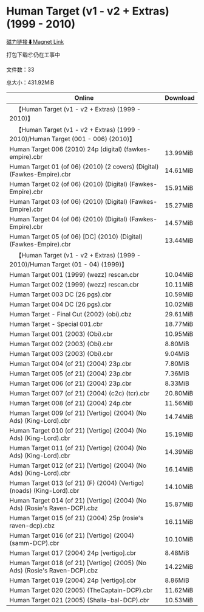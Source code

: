 # Human Target (v1 - v2 + Extras) (1999 - 2010)

[磁力链接⬇Magnet Link](magnet:?xt=urn:btih:56bf76a161cfdff02e5197c172797ebf23a787ea&dn=Human%20Target%20%28v1%20-%20v2%20%2B%20Extras%29%20%281999%20-%202010%29)

打包下载📦仍在工事中

文件数：33

总大小：431.92MiB

Online | Download
--- | ---
&emsp;【Human Target (v1 - v2 + Extras) (1999 - 2010)】 | 
&emsp;【Human Target (v1 - v2 + Extras) (1999 - 2010)/Human Target (001 - 006) (2010)】 | 
Human Target 006 (2010) 24p (digital) (fawkes-empire).cbr | 13.99MiB
Human Target 01 (of 06) (2010) (2 covers) (Digital) (Fawkes-Empire).cbr | 14.61MiB
Human Target 02 (of 06) (2010) (Digital) (Fawkes-Empire).cbr | 15.91MiB
Human Target 03 (of 06) (2010) (Digital) (Fawkes-Empire).cbr | 15.27MiB
Human Target 04 (of 06) (2010) (Digital) (Fawkes-Empire).cbr | 14.57MiB
Human Target 05 (of 06) \[DC\] (2010) (Digital) (Fawkes-Empire).cbr | 13.44MiB
&emsp;【Human Target (v1 - v2 + Extras) (1999 - 2010)/Human Target (01 - 04) (1999)】 | 
Human Target 001 (1999) (wezz) rescan.cbr | 10.04MiB
Human Target 002 (1999) (wezz) rescan.cbr | 10.11MiB
Human Target 003 DC (26 pgs).cbr | 10.59MiB
Human Target 004 DC (26 pgs).cbr | 10.02MiB
Human Target - Final Cut (2002) (obi).cbz | 29.61MiB
Human Target - Special 001.cbr | 18.77MiB
Human Target 001 (2003) (Obi).cbr | 10.95MiB
Human Target 002 (2003) (Obi).cbr | 8.80MiB
Human Target 003 (2003) (Obi).cbr | 9.04MiB
Human Target 004 (of 21) (2004) 23p.cbr | 7.80MiB
Human Target 005 (of 21) (2004) 23p.cbr | 7.36MiB
Human Target 006 (of 21) (2004) 23p.cbr | 8.33MiB
Human Target 007 (of 21) (2004) (c2c) (tcr).cbr | 20.80MiB
Human Target 008 (of 21) (2004) 24p.cbr | 11.56MiB
Human Target 009 (of 21) \[Vertigo\] (2004) (No Ads) (King-Lord).cbr | 14.74MiB
Human Target 010 (of 21) \[Vertigo\] (2004) (No Ads) (King-Lord).cbr | 15.19MiB
Human Target 011 (of 21) \[Vertigo\] (2004) (No Ads) (King-Lord).cbr | 14.39MiB
Human Target 012 (of 21) \[Vertigo\] (2004) (No Ads) (King-Lord).cbr | 16.14MiB
Human Target 013 (of 21) (F) (2004) (Vertigo) (noads) (King-Lord).cbr | 14.10MiB
Human Target 014 (of 21) \[Vertigo\] (2004) (No Ads) (Rosie's Raven-DCP).cbz | 15.87MiB
Human Target 015 (of 21) (2004) 25p (rosie's raven-dcp).cbz | 16.11MiB
Human Target 016 (of 21) \[Vertigo\] (2004) (samm-DCP).cbr | 10.10MiB
Human Target 017 (2004) 24p \[vertigo\].cbr | 8.48MiB
Human Target 018 (of 21) \[Vertigo\] (2005) (No Ads) (Rosie's Raven-DCP).cbz | 14.22MiB
Human Target 019 (2004) 24p \[vertigo\].cbr | 8.86MiB
Human Target 020 (2005) (TheCaptain-DCP).cbr | 11.62MiB
Human Target 021 (2005) (Shalla-bal-DCP).cbr | 10.53MiB